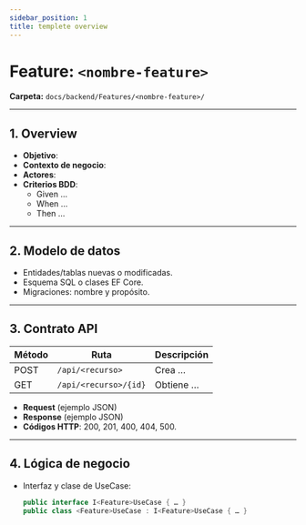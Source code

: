 ```yaml
---
sidebar_position: 1
title: templete overview
---
```


# Feature: `<nombre-feature>`

 **Carpeta:** `docs/backend/Features/<nombre-feature>/`

---

## 1. Overview  
- **Objetivo**:  
- **Contexto de negocio**:  
- **Actores**:  
- **Criterios BDD**:  
  - Given …  
  - When …  
  - Then …

---

## 2. Modelo de datos  
- Entidades/tablas nuevas o modificadas.  
- Esquema SQL o clases EF Core.  
- Migraciones: nombre y propósito.

---

## 3. Contrato API  
| Método | Ruta                  | Descripción           |
|--------|-----------------------|-----------------------|
| POST   | `/api/<recurso>`      | Crea …                |
| GET    | `/api/<recurso>/{id}` | Obtiene …             |

- **Request** (ejemplo JSON)  
- **Response** (ejemplo JSON)  
- **Códigos HTTP**: 200, 201, 400, 404, 500.

---

## 4. Lógica de negocio  
- Interfaz y clase de UseCase:  
  ```csharp
  public interface I<Feature>UseCase { … }
  public class <Feature>UseCase : I<Feature>UseCase { … }
  ```
